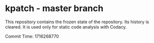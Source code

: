 # kpatch - master branch

This repository contains the frozen state of the repository.
Its history is cleared. It is used only for static code
analysis with Codacy.

Commit Time: 1716268770